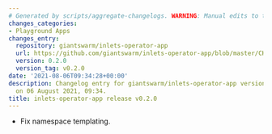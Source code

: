 ```yaml
---
# Generated by scripts/aggregate-changelogs. WARNING: Manual edits to this files will be overwritten.
changes_categories:
- Playground Apps
changes_entry:
  repository: giantswarm/inlets-operator-app
  url: https://github.com/giantswarm/inlets-operator-app/blob/master/CHANGELOG.md#020---2021-08-06
  version: 0.2.0
  version_tag: v0.2.0
date: '2021-08-06T09:34:28+00:00'
description: Changelog entry for giantswarm/inlets-operator-app version 0.2.0, published
  on 06 August 2021, 09:34.
title: inlets-operator-app release v0.2.0
---
```


- Fix namespace templating.
